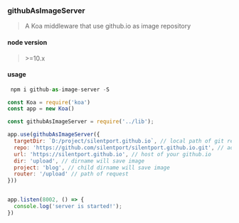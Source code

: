 ### githubAsImageServer

> A Koa middleware that use github.io as image repository
#### node version
> \>=10.x
#### usage

``` javascript
 npm i github-as-image-server -S
```

```javascript
const Koa = require('koa')
const app = new Koa()

const githubAsImageServer = require('../lib');

app.use(githubAsImageServer({
  targetDir: `D:/project/silentport.github.io`, // local path of git repo
  repo: 'https://github.com/silentport/silentport.github.io.git', // address of git repo
  url: 'https://silentport.github.io', // host of your github.io
  dir: 'upload', // dirname will save image
  project: 'blog', // child dirname will save image
  router: '/upload' // path of request
}))


app.listen(8002, () => {
  console.log('server is started!');
})

```

